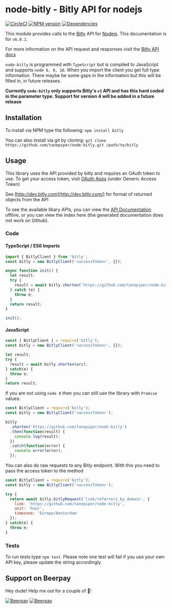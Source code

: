 # node-bitly - Bitly API for nodejs

[![CircleCI](https://circleci.com/gh/tanepiper/node-bitly.svg?style=svg)](https://circleci.com/gh/tanepiper/node-bitly) [![NPM version](https://badge.fury.io/js/bitly.png)](http://badge.fury.io/js/bitly) [![Dependencies](https://david-dm.org/tanepiper/node-bitly.svg)](https://david-dm.org/tanepiper/node-bitly)

This module provides calls to the [Bitly](http://bitly.com) API for [Nodejs](http://nodejs.org). This documentation is for `v6.0.1`.

For more information on the API request and responses visit the [Bitly API docs](https://dev.bitly.com/api.html)

`node-bitly` is programmed with `TypeScript` but is compiled to JavaScript and supports `node 6, 8, 10`.  When you import the client you get full type information.  There maybe be some gaps in the information but this will be filled in, in future releases.

**Currently `node-bitly` only supports Bitly's `v3` API and has this hard coded in the parameter type.  Support for version 4 will be added in a future release**

## Installation

To install via NPM type the following: `npm install bitly`

You can also install via git by cloning: `git clone https://github.com/tanepiper/node-bitly.git /path/to/bitly`

## Usage

This library uses the API provided by bitly and requires an OAuth token to use.
To get your access token, visit [OAuth Apps](https://bitly.com/a/oauth_apps) (under Generic Access Token)

See [http://dev.bitly.com](http://dev.bitly.com/) for format of returned objects from the API

To see the available libary APIs, you can view the [API Documentation](docs/index.html) offline, or you can view the index here (the generated documentation does not work on Github).

### Code

#### TypeScript / ES6 Imports

```js
import { BitlyClient } from 'bitly';
const bitly = new BitlyClient('<accessToken>', {});

async function init() {
  let result;
  try {
    result = await bitly.shorten('https://github.com/tanepiper/node-bitly');
  } catch (e) {
    throw e;
  }
  return result;
}

init();
```

#### JavaScript

```js
const { BitlyClient } = require('bitly');
const bitly = new BitlyClient('<accessToken>', {});

let result;
try {
  result = await bitly.shorten(uri);
} catch(e) {
  throw e;
}
return result;
```

If you are not using `node 8` then you can still use the library with `Promise` values:

```js
const BitlyClient = require('bitly');
const bitly = new BitlyClient('<accessToken>');

bitly
  .shorten('https://github.com/tanepiper/node-bitly')
  .then(function(result) {
    console.log(result);
  })
  .catch(function(error) {
    console.error(error);
  });
```

You can also do raw requests to any Bitly endpoint. With this you need to pass the access
token to the method

```js
const BitlyClient = require('bitly');
const bitly = new BitlyClient('<accessToken>');

try {
  return await bitly.bitlyRequest('link/referrers_by_domain', {
    link: 'https://github.com/tanepiper/node-bitly',
    unit: 'hour',
    timezone: 'Europe/Amsterdam'
  });
} catch(e) {
  throw e;
}
```

### Tests

To run tests type `npm test`. Please note one test will fail if you use your own API key, please update the string accordingly.

## Support on Beerpay
Hey dude! Help me out for a couple of :beers:!

[![Beerpay](https://beerpay.io/tanepiper/node-bitly/badge.svg?style=beer-square)](https://beerpay.io/tanepiper/node-bitly)  [![Beerpay](https://beerpay.io/tanepiper/node-bitly/make-wish.svg?style=flat-square)](https://beerpay.io/tanepiper/node-bitly?focus=wish)